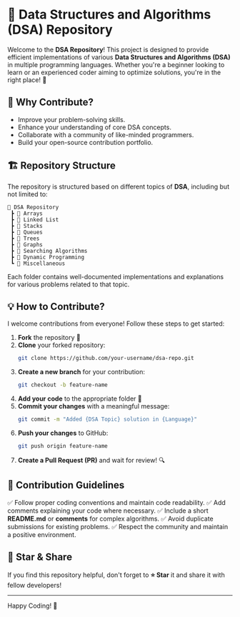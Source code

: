 # 🚀 Data Structures and Algorithms (DSA) Repository

Welcome to the **DSA Repository**! This project is designed to provide efficient implementations of various **Data Structures and Algorithms (DSA)** in multiple programming languages. Whether you're a beginner looking to learn or an experienced coder aiming to optimize solutions, you're in the right place! 🚀

## 📌 Why Contribute?
- Improve your problem-solving skills.
- Enhance your understanding of core DSA concepts.
- Collaborate with a community of like-minded programmers.
- Build your open-source contribution portfolio.

## 🏗️ Repository Structure
The repository is structured based on different topics of **DSA**, including but not limited to:

```
📂 DSA Repository
 ┣ 📁 Arrays
 ┣ 📁 Linked List
 ┣ 📁 Stacks
 ┣ 📁 Queues
 ┣ 📁 Trees
 ┣ 📁 Graphs
 ┣ 📁 Searching Algorithms
 ┣ 📁 Dynamic Programming
 ┗ 📁 Miscellaneous
```

Each folder contains well-documented implementations and explanations for various problems related to that topic.

## 💡 How to Contribute?
I welcome contributions from everyone! Follow these steps to get started:

1. **Fork** the repository 🍴
2. **Clone** your forked repository:
   ```sh
   git clone https://github.com/your-username/dsa-repo.git
   ```
3. **Create a new branch** for your contribution:
   ```sh
   git checkout -b feature-name
   ```
4. **Add your code** to the appropriate folder 📂
5. **Commit your changes** with a meaningful message:
   ```sh
   git commit -m "Added {DSA Topic} solution in {Language}"
   ```
6. **Push your changes** to GitHub:
   ```sh
   git push origin feature-name
   ```
7. **Create a Pull Request (PR)** and wait for review! 🔍

## 🎯 Contribution Guidelines
✅ Follow proper coding conventions and maintain code readability.
✅ Add comments explaining your code where necessary.
✅ Include a short **README.md** or **comments** for complex algorithms.
✅ Avoid duplicate submissions for existing problems.
✅ Respect the community and maintain a positive environment.

## 🌟 Star & Share
If you find this repository helpful, don't forget to **⭐ Star** it and share it with fellow developers!

---

Happy Coding! 🚀
